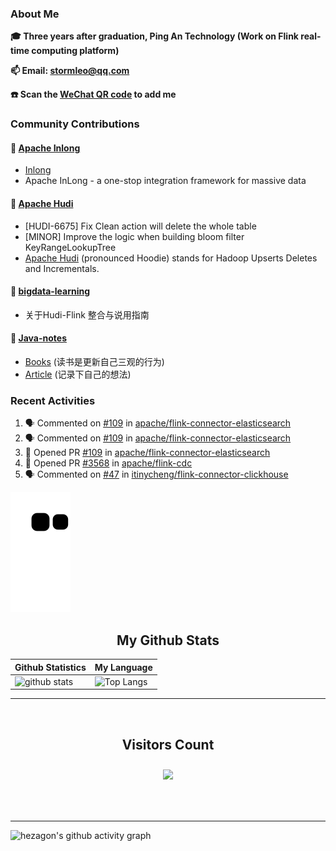 
### About Me

**🎓 Three years after graduation, Ping An Technology (Work on Flink real-time computing platform)**

**📫 Email: stormleo@qq.com**

**☎️ Scan the [WeChat QR code](https://github.com/leosanqing/leosanqing/blob/master/img/WechatIMG216.jpeg) to add me**

### Community Contributions

#### 🚀 [Apache Inlong](https://github.com/apache/inlong)

- [Inlong](https://inlong.apache.org)
- Apache InLong - a one-stop integration framework for massive data

#### 🚀 [Apache Hudi](https://github.com/apache/hudi)

- [HUDI-6675] Fix Clean action will delete the whole table
- [MINOR] Improve the logic when building bloom filter KeyRangeLookupTree
- [Apache Hudi](https://hudi.apache.org) (pronounced Hoodie) stands for Hadoop Upserts Deletes and Incrementals.

#### 🚀 [bigdata-learning](https://github.com/leosanqing/big-data-study)
- 关于Hudi-Flink 整合与说用指南

#### 🚀 [Java-notes](https://github.com/leosanqing/Java-Notes)
- [Books](https://github.com/leosanqing/Java-Notes/tree/master/books) (读书是更新自己三观的行为)
- [Article](https://github.com/leosanqing/thoughtful-article) (记录下自己的想法)
### Recent Activities
<!--START_SECTION:activity-->
1. 🗣 Commented on [#109](https://github.com/apache/flink-connector-elasticsearch/pull/109#issuecomment-2320267238) in [apache/flink-connector-elasticsearch](https://github.com/apache/flink-connector-elasticsearch)
2. 🗣 Commented on [#109](https://github.com/apache/flink-connector-elasticsearch/pull/109#issuecomment-2312079949) in [apache/flink-connector-elasticsearch](https://github.com/apache/flink-connector-elasticsearch)
3. 💪 Opened PR [#109](https://github.com/apache/flink-connector-elasticsearch/pull/109) in [apache/flink-connector-elasticsearch](https://github.com/apache/flink-connector-elasticsearch)
4. 💪 Opened PR [#3568](https://github.com/apache/flink-cdc/pull/3568) in [apache/flink-cdc](https://github.com/apache/flink-cdc)
5. 🗣 Commented on [#47](https://github.com/itinycheng/flink-connector-clickhouse/issues/47#issuecomment-2242556869) in [itinycheng/flink-connector-clickhouse](https://github.com/itinycheng/flink-connector-clickhouse)
<!--END_SECTION:activity-->

![github contribution grid snake animation](https://raw.githubusercontent.com/leosanqing/leosanqing/output/github-contribution-grid-snake.svg)

<!-- START NEW SECTION -->
<p align="center">
 <h2 align="center">My Github Stats</h2>

| Github Statistics                                                                                           | My Language                                                                                                                 |
| ----------------------------------------------------------------------------------------------------------- | --------------------------------------------------------------------------------------------------------------------------- |
| ![github stats](https://github-readme-stats.vercel.app/api?username=leosanqing&theme=radical&show_icons=true) | ![Top Langs](https://github-readme-stats.vercel.app/api/top-langs/?username=leosanqing&hide=TeX&layout=compact&theme=dark) |

<hr>

<div align="center">
<br><h2 align="centre"><b>Visitors Count</b></p>  
<p align="center"><img align="center" src="https://profile-counter.glitch.me/{leosanqing}/count.svg" /></p> 
<br></div>

<hr>

![hezagon's github activity graph](https://activity-graph.herokuapp.com/graph?username=leosanqing&theme=react-dark)

